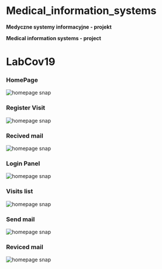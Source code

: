 # Medical_information_systems
 
<b>Medyczne systemy informacyjne - projekt

Medical information systems - project</b>

# LabCov19

### HomePage
![homepage snap](https://github.com/MariiaS3/Medyczne_Systemy/blob/main/my_app/screenshots/1.png)
### Register Visit
![homepage snap](https://github.com/MariiaS3/Medyczne_Systemy/blob/main/my_app/screenshots/2.png)
### Recived mail
![homepage snap](https://github.com/MariiaS3/Medyczne_Systemy/blob/main/my_app/screenshots/3.png)
### Login Panel
![homepage snap](https://github.com/MariiaS3/Medyczne_Systemy/blob/main/my_app/screenshots/4.png)
### Visits list
![homepage snap](https://github.com/MariiaS3/Medyczne_Systemy/blob/main/my_app/screenshots/5.png)
### Send mail
![homepage snap](https://github.com/MariiaS3/Medyczne_Systemy/blob/main/my_app/screenshots/7.png)
### Reviced mail
![homepage snap](https://github.com/MariiaS3/Medyczne_Systemy/blob/main/my_app/screenshots/8.png)
